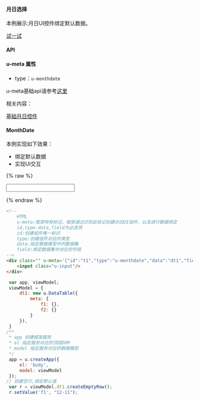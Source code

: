 #### 月日选择

本例展示:月日UI控件绑定默认数据。

[试一试](http://tinper.org/webide/#/demos/kero/monthdate)


#### API

#### u-meta 属性

* type：`u-monthdate`

u-meta基础api请参考[这里](http://tinper.org/dist/kero/docs/moduleapi.html)

相关内容：

[基础月日控件](http://tinper.org/dist/neoui/plugin/monthdate.html)


#### MonthDate

本例实现如下效果：

* 绑定默认数据
* 实现UI交互

{% raw %}
<div class="example-content"><!-- 
	HTML
	u-meta:框架特有标记，框架通过识别此标记创建对应UI组件，以及进行数据绑定 
	id,type.data,field为必选项
	id:创建组件唯一标识
	type:创建组件对应的类型
	data:指定数据模型中的数据集
	field:绑定数据集中对应的字段
-->
<div class="" u-meta='{"id":"t1","type":"u-monthdate","data":"dt1","field":"f1"}'>
    <input class="u-input"/>
</div></div>



<script>
 var app, viewModel;
 viewModel = {
     dt1: new u.DataTable({
         meta: {
             f1: {},
             f2: {}
         }
     }),
 }
/**
 * app 创建框架服务
 * el 指定服务对应的顶层DOM
 * model 指定服务对应的数据模型
 */
 app = u.createApp({
     el: 'body',
     model: viewModel
 });
// 创建空行,绑定默认值
 var r = viewModel.dt1.createEmptyRow();
 r.setValue('f1', "12-11");
</script>

{% endraw %}
``` html
<!-- 
	HTML
	u-meta:框架特有标记，框架通过识别此标记创建对应UI组件，以及进行数据绑定 
	id,type.data,field为必选项
	id:创建组件唯一标识
	type:创建组件对应的类型
	data:指定数据模型中的数据集
	field:绑定数据集中对应的字段
-->
<div class="" u-meta='{"id":"t1","type":"u-monthdate","data":"dt1","field":"f1"}'>
    <input class="u-input"/>
</div>
```

``` js
 var app, viewModel;
 viewModel = {
     dt1: new u.DataTable({
         meta: {
             f1: {},
             f2: {}
         }
     }),
 }
/**
 * app 创建框架服务
 * el 指定服务对应的顶层DOM
 * model 指定服务对应的数据模型
 */
 app = u.createApp({
     el: 'body',
     model: viewModel
 });
// 创建空行,绑定默认值
 var r = viewModel.dt1.createEmptyRow();
 r.setValue('f1', "12-11");
```
